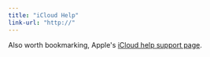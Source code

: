 ```yaml
---
title: "iCloud Help"
link-url: "http://"
---
```

<p>Also worth bookmarking, Apple's <a href="http://help.apple.com/icloud/">iCloud help support page</a>.</p>
